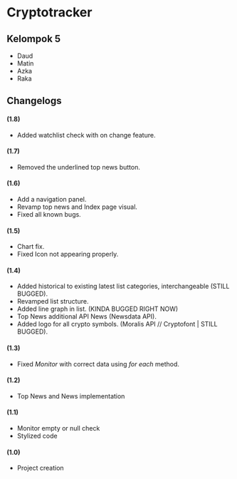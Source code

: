 # Cryptotracker

## Kelompok 5

- Daud
- Matin
- Azka
- Raka

## Changelogs

#### (1.8)

- Added watchlist check with on change feature.

#### (1.7)

- Removed the underlined top news button.

#### (1.6)

- Add a navigation panel.
- Revamp top news and Index page visual.
- Fixed all known bugs.

#### (1.5)

- Chart fix.
- Fixed Icon not appearing properly. 

#### (1.4)

- Added historical to existing latest list categories, interchangeable (STILL BUGGED).
- Revamped list structure.
- Added line graph in list. (KINDA BUGGED RIGHT NOW)
- Top News additional API News (Newsdata API).
- Added logo for all crypto symbols. (Moralis API // Cryptofont | STILL BUGGED).

#### (1.3)

- Fixed *Monitor* with correct data using *for each* method.

#### (1.2)

- Top News and News implementation

#### (1.1)

- Monitor empty or null check
- Stylized code

#### (1.0)

- Project creation